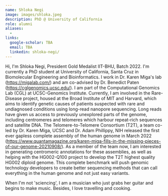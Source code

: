 ```yaml
---
name: Shloka Negi
image: images/shloka.jpeg
description: PhD @ University of California
role: alumni
aliases:
  - 
links:
  google-scholar: TBA
  email: TBA
  linkedin: shloka-negi/
---
```


Hi, I'm Shloka Negi, President Gold Medalist IIT-BHU, Batch 2022. I'm currently a PhD student at University of California, Santa Cruz in Biomolecular Engineering and Bioinformatics. I work in Dr. Karen Miga's lab (https://migalab.com/) and am co-advised by Dr. Benedict Paten (https://cglgenomics.ucsc.edu/). I am part of the Computational Genomics Lab (CGL) at UCSC-Genomics Institute. Currently, I am involved in the Rare-Disease project, housed at the Broad Institute of MIT and Harvard, which aims to identify genetic causes of patients suspected with rare and undiagnosed conditions using long-read nanopore sequencing. Long reads have given us access to previously unexplored parts of the genome, including centromeres and telomeres which harbour repeat-rich sequences and satellite DNA. The Telomere-to-Telomere Consortium (T2T), a team co-led by Dr. Karen Miga, UCSC and Dr. Adam Phillippy, NIH released the first ever gapless complete assembly of the human genome in March 2022 (https://www.quantamagazine.org/karen-miga-fills-in-the-missing-pieces-of-our-genome-20210908/). As a member of the team now, I am interested in generating centromeric annotations for these assemblies, as well as helping with the HG002-Q100 project to develop the T2T highest quality HG002 diploid genome. This complete benchmark will push genomic technology developers to create better sequencing methods that can call everything in the human genome and not just easy variants.

When I'm not 'sciencing', I am a musician who just grabs her guitar and begins to make music. Besides, I love travelling and cooking.
